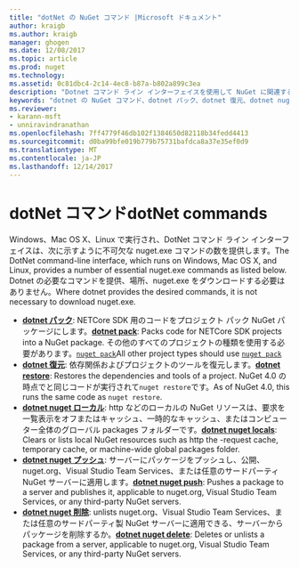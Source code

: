 ```yaml
---
title: "dotNet の NuGet コマンド |Microsoft ドキュメント"
author: kraigb
ms.author: kraigb
manager: ghogen
ms.date: 12/08/2017
ms.topic: article
ms.prod: nuget
ms.technology: 
ms.assetid: 0c81dbc4-2c14-4ec8-b87a-b802a899c3ea
description: "Dotnet コマンド ライン インターフェイスを使用して NuGet に関連するコマンドの短いリファレンスです。"
keywords: "dotnet の NuGet コマンド、dotnet パック、dotnet 復元、dotnet nuget ローカル変数、dotnet nuget プッシュ、dotnet nuget の削除"
ms.reviewer:
- karann-msft
- unniravindranathan
ms.openlocfilehash: 7ff4779f46db102f1384650d82118b34fedd4413
ms.sourcegitcommit: d0ba99bfe019b779b75731bafdca8a37e35ef0d9
ms.translationtype: MT
ms.contentlocale: ja-JP
ms.lasthandoff: 12/14/2017
---
```

# <a name="dotnet-commands"></a><span data-ttu-id="c20b2-104">dotNet コマンド</span><span class="sxs-lookup"><span data-stu-id="c20b2-104">dotNet commands</span></span>

<span data-ttu-id="c20b2-105">Windows、Mac OS X、Linux で実行され、DotNet コマンド ライン インターフェイスは、次に示すように不可欠な nuget.exe コマンドの数を提供します。</span><span class="sxs-lookup"><span data-stu-id="c20b2-105">The DotNet command-line interface, which runs on Windows, Mac OS X, and Linux, provides a number of essential nuget.exe commands as listed below.</span></span> <span data-ttu-id="c20b2-106">Dotnet の必要なコマンドを提供、場所、nuget.exe をダウンロードする必要はありません。</span><span class="sxs-lookup"><span data-stu-id="c20b2-106">Where dotnet provides the desired commands, it is not necessary to download nuget.exe.</span></span>

- <span data-ttu-id="c20b2-107">[**dotnet パック**](https://docs.microsoft.com/dotnet/core/tools/dotnet-pack?tabs=netcore2x): NETCore SDK 用のコードをプロジェクト パック NuGet パッケージにします。</span><span class="sxs-lookup"><span data-stu-id="c20b2-107">[**dotnet pack**](https://docs.microsoft.com/dotnet/core/tools/dotnet-pack?tabs=netcore2x): Packs code for NETCore SDK projects into a NuGet package.</span></span> <span data-ttu-id="c20b2-108">その他のすべてのプロジェクトの種類を使用する必要があります。[`nuget pack`](cli-ref-pack.md)</span><span class="sxs-lookup"><span data-stu-id="c20b2-108">All other project types should use [`nuget pack`](cli-ref-pack.md)</span></span>
- <span data-ttu-id="c20b2-109">[**dotnet 復元**](https://docs.microsoft.com/dotnet/core/tools/dotnet-restore?tabs=netcore2x): 依存関係およびプロジェクトのツールを復元します。</span><span class="sxs-lookup"><span data-stu-id="c20b2-109">[**dotnet restore**](https://docs.microsoft.com/dotnet/core/tools/dotnet-restore?tabs=netcore2x): Restores the dependencies and tools of a project.</span></span> <span data-ttu-id="c20b2-110">NuGet 4.0 の時点でと同じコードが実行されて`nuget restore`です。</span><span class="sxs-lookup"><span data-stu-id="c20b2-110">As of NuGet 4.0, this runs the same code as `nuget restore`.</span></span>
- <span data-ttu-id="c20b2-111">[**dotnet nuget ローカル**](https://docs.microsoft.com/dotnet/core/tools/dotnet-nuget-locals): http などのローカルの NuGet リソースは、要求を一覧表示をオフまたはキャッシュ、一時的なキャッシュ、またはコンピューター全体のグローバル packages フォルダーです。</span><span class="sxs-lookup"><span data-stu-id="c20b2-111">[**dotnet nuget locals**](https://docs.microsoft.com/dotnet/core/tools/dotnet-nuget-locals): Clears or lists local NuGet resources such as http the -request cache, temporary cache, or machine-wide global packages folder.</span></span>
- <span data-ttu-id="c20b2-112">[**dotnet nuget プッシュ**](https://docs.microsoft.com/dotnet/core/tools/dotnet-nuget-push): サーバーにパッケージをプッシュし、公開、nuget.org、Visual Studio Team Services、または任意のサードパーティ NuGet サーバーに適用します。</span><span class="sxs-lookup"><span data-stu-id="c20b2-112">[**dotnet nuget push**](https://docs.microsoft.com/dotnet/core/tools/dotnet-nuget-push): Pushes a package to a server and publishes it, applicable to nuget.org, Visual Studio Team Services, or any third-party NuGet servers.</span></span>
- <span data-ttu-id="c20b2-113">[**dotnet nuget 削除**](https://docs.microsoft.com/dotnet/core/tools/dotnet-nuget-delete): unlists nuget.org、Visual Studio Team Services、または任意のサードパーティ製 NuGet サーバーに適用できる、サーバーからパッケージを削除するか。</span><span class="sxs-lookup"><span data-stu-id="c20b2-113">[**dotnet nuget delete**](https://docs.microsoft.com/dotnet/core/tools/dotnet-nuget-delete): Deletes or unlists a package from a  server, applicable to nuget.org, Visual Studio Team Services, or any third-party NuGet servers.</span></span>
